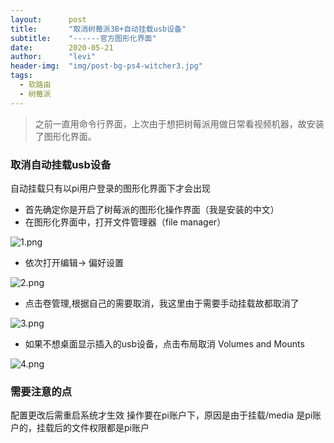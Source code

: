 ```yaml
---
layout:      post
title:       "取消树莓派3B+自动挂载usb设备"
subtitle:    "------官方图形化界面"
date:        2020-05-21
author:      "levi"
header-img:  "img/post-bg-ps4-witcher3.jpg"
tags:
  - 软路由
  - 树莓派
---
```



> 之前一直用命令行界面，上次由于想把树莓派用做日常看视频机器，故安装了图形化界面。

### 取消自动挂载usb设备

自动挂载只有以pi用户登录的图形化界面下才会出现


+ 首先确定你是开启了树莓派的图形化操作界面（我是安装的中文）
+ 在图形化界面中，打开文件管理器（file manager）

![1.png](https://i.loli.net/2021/05/09/Ya8bkK7jfFxUvWz.png)



+ 依次打开编辑-> 偏好设置

![2.png](https://i.loli.net/2021/05/09/EyUqD5R8mNwMPf6.png)


+ 点击卷管理,根据自己的需要取消，我这里由于需要手动挂载故都取消了

![3.png](https://i.loli.net/2021/05/09/1U45NoLDIEF7XaO.png)


+ 如果不想桌面显示插入的usb设备，点击布局取消 Volumes  and Mounts

![4.png](https://i.loli.net/2021/05/09/rBjKRUZvAlI8dm2.png)


### 需要注意的点

配置更改后需重启系统才生效
操作要在pi账户下，原因是由于挂载/media 是pi账户的，挂载后的文件权限都是pi账户







